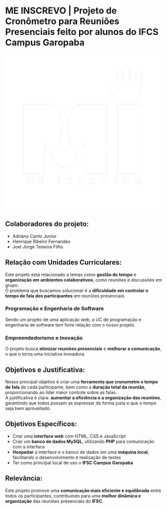 # ME INSCREVO | Projeto de Cronômetro para Reuniões Presenciais feito por alunos do IFCS Campus Garopaba
![Logo do Meu Repositório](imagens/MI_legenda_branco.png)

## Colaboradores do projeto:
- Adriano Canto Junior  
- Henrique Ribeiro Fernandes
- Joel Jorge Teixeira Filho

## Relação com Unidades Curriculares:

Este projeto está relacionado a temas como **gestão do tempo** e **organização em ambientes colaborativos**, como reuniões e discussões em grupo.  
O problema que buscamos solucionar é a **dificuldade em controlar o tempo de fala dos participantes** em reuniões presenciais.

### Programação e Engenharia de Software  
Sendo um projeto de uma aplicação web, a UC de programação e engenharia de software tem forte relação com o nosso projeto.

### Empreendedorismo e Inovação  
O projeto busca **otimizar reuniões presenciais** e **melhorar a comunicação**, o que o torna uma iniciativa inovadora.

## Objetivos e Justificativa:

Nosso principal objetivo é criar uma **ferramenta que cronometre o tempo de fala** de cada participante, bem como a **duração total da reunião**, proporcionando ao líder maior controle sobre as falas.  
A justificativa é clara: **aumentar a eficiência e a organização das reuniões**, garantindo que todos possam se expressar de forma justa e que o tempo seja bem aproveitado.

## Objetivos Específicos:

- Criar uma **interface web** com HTML, CSS e JavaScript  
- Criar um **banco de dados MySQL**, utilizando **PHP** para comunicação com a interface  
- **Hospedar** a interface e o banco de dados em uma **máquina local**, facilitando o desenvolvimento e realização de testes
- Ter como principal local de uso o **IFSC Campus Garopaba**

## Relevância:

Este projeto promove uma **comunicação mais eficiente e equilibrada** entre todos os participantes, contribuindo para uma **melhor dinâmica e organização** das reuniões presenciais do **IFSC**.
